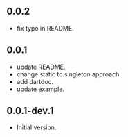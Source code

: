 ## 0.0.2

- fix typo in README.

## 0.0.1

- update README.
- change static to singleton approach.
- add dartdoc.
- update example.

## 0.0.1-dev.1

- Initial version.
